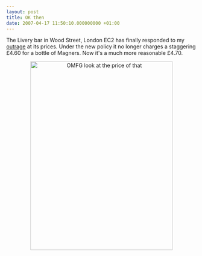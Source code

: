 ```yaml
---
layout: post
title: OK then
date: 2007-04-17 11:50:10.000000000 +01:00
---
```

The Livery bar in Wood Street, London EC2 has finally responded to my <a href="https://blog.dominicsayers.com/2006/08/17/the-most-expensive-pint-in-london/">outrage</a> at its prices. Under the new policy it no longer charges a staggering £4.60 for a bottle of Magners. Now it's a much more reasonable £4.70.
<p align="center"><a target="_blank" href="https://www.flickr.com/photos/dominicsayers/462672169/"><img align="absMiddle" width="377" src="https://farm1.static.flickr.com/176/462672169_c60d6c66b3.jpg" alt="OMFG look at the price of that" height="500" style="width:377px;height:500px;" /></a></p>
